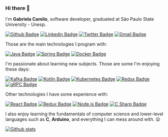 ### Hi there 👋

I'm **Gabriela Camilo**, software developer, graduated at São Paulo State University - Unesp.

[![Github Badge](https://img.shields.io/badge/-Github-000?style=flat-square&logo=Github&logoColor=white&link=https://github.com/gabcamilo)](https://github.com/gabcamilo)
[![Linkedin Badge](https://img.shields.io/badge/-LinkedIn-blue?style=flat-square&logo=Linkedin&logoColor=white&link=https://www.linkedin.com/in/gabccamilo/)](https://www.linkedin.com/in/gabccamilo/)
[![Twitter Badge](https://img.shields.io/twitter/url?label=Twitter&style=social&url=https%3A%2F%2Ftwitter.com%2Fgabcamilo)](https://twitter.com/gabcamilo)
[![Gmail Badge](https://img.shields.io/badge/-Gmail-c14438?style=flat-square&logo=Gmail&logoColor=white&link=mailto:gabccamilo.dev@gmail.com)](mailto:gabccamilo.dev@gmail.com)

Those are the main technologies I program with:

 <a href="https://www.java.com/"> ![Java Badge](https://img.shields.io/badge/-Java-black?&style=flat&logo=java&logoColor=007396)<a/>
 <a href="https://spring.io"> ![Spring Badge](https://img.shields.io/badge/-Spring-black?&style=flat&logo=spring&logoColor=6DB33F)<a/>
 <a href="https://www.docker.com/"> ![Docker Badge](https://img.shields.io/badge/-Docker-black?style=flat&logo=docker&logoColor=blue)<a/> 
  
I'm passionate about learning new subjects. Those are some I'm enjoying these days:
   
  <a href="https://kafka.apache.org"> ![Kafka Badge](https://img.shields.io/badge/-Kafka-black?style=flat&logo=apachekafka&logoColor=FFFFFF)<a/>
  <a href="https://kotlinlang.org"> ![Kotlin Badge](https://img.shields.io/badge/-Kotlin-black?style=flat&logo=kotlin&logoColor=0095D5)<a/>
  <a href="https://kubernetes.io"> ![Kubernetes Badge](https://img.shields.io/badge/-Kubernetes-black?style=flat&logo=kubernetes&logoColor=326CE5)<a/>
  <a href="https://micronaut.io"> ![Redux Badge](https://img.shields.io/badge/-Micronaut-black?&style=flat)<a/>
  <a href="https://grpc.io"> ![gRPC Badge](https://img.shields.io/badge/-gRPC-black?&style=flat)<a/>

Other technologies I have some experience with:
    
  <a href="https://reactjs.org/"> ![React Badge](https://img.shields.io/badge/-React-black?&style=flat&logo=react&logoColor=61DAFB)<a/>
  <a href="https://redux.js.org/"> ![Redux Badge](https://img.shields.io/badge/-Redux-black?&style=flat&logo=redux&logoColor=4C35E3)<a/>
  <a href="https://nodejs.org/en/"> ![Node.js Badge](https://img.shields.io/badge/-Node.js-black?style=flat&logo=node.js&logoColor=339933)<a/>
  <a href="https://dotnet.microsoft.com/apps/aspnet/"> ![C Sharp Badge](https://img.shields.io/badge/-ASP.Net-black?style=flat&logo=C-Sharp&logoColor=512bd4)<a/>  
  
    

  
  

I also enjoy learning the fundamentals of computer science and lower-level languages such as **C**, **Arduino**, and everything I can mess around with. :stuck_out_tongue:

[![Github stats](https://github-readme-stats.vercel.app/api?username=gabcamilo&count_private=true&hide=issues&show_icons=true&theme=graywhite&title_color=5f59f7)](https://github.com/gabcamilo)

<!--
**gabcamilo/gabcamilo** is a ✨ _special_ ✨ repository because its `README.md` (this file) appears on your GitHub profile.

Here are some ideas to get you started:

- 🔭 I’m currently working on ...
- 🌱 I’m currently learning ...
- 👯 I’m looking to collaborate on ...
- 🤔 I’m looking for help with ...
- 💬 Ask me about ...
- 📫 How to reach me: ...
- 😄 Pronouns: ...
- ⚡ Fun fact: ...
-->
